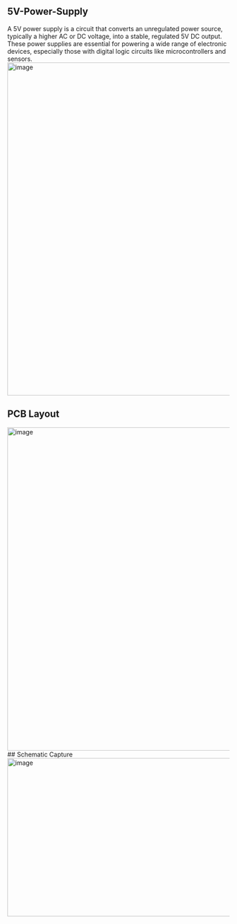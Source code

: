 ## 5V-Power-Supply
A 5V power supply is a circuit that converts an unregulated power source, typically a higher AC or DC voltage, into a stable, regulated 5V DC output. These power supplies are essential for powering a wide range of electronic devices, especially those with digital logic circuits like microcontrollers and sensors.
<img width="844" height="753" alt="image" src="https://github.com/user-attachments/assets/90560be3-210b-44c3-9c23-0253606c055c" />
## PCB Layout 
<img width="731" height="731" alt="image" src="https://github.com/user-attachments/assets/fbd9a2f8-31aa-4222-a669-48665e2c7530" />
## Schematic Capture
<img width="1118" height="358" alt="image" src="https://github.com/user-attachments/assets/acc7c422-56bb-44d7-9510-4a4abdaa3db9" />


